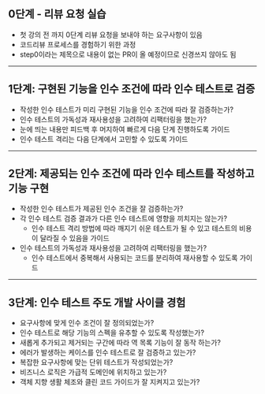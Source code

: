 ## 0단계 - 리뷰 요청 실습

- 첫 강의 전 까지 0단계 리뷰 요청을 보내야 하는 요구사항이 있음
- 코드리뷰 프로세스를 경험하기 위한 과정
- step0이라는 제목으로 내용이 없는 PR이 올 예정이므로 신경쓰지 않아도 됨

---

## 1단계: 구현된 기능을 인수 조건에 따라 인수 테스트로 검증

- 작성한 인수 테스트가 미리 구현된 기능을 인수 조건에 따라 잘 검증하는가?
- 인수 테스트의 가독성과 재사용성을 고려하여 리팩터링을 했는가?
- 눈에 띄는 내용만 피드백 후 머지하여 빠르게 다음 단계 진행하도록 가이드
- 인수 테스트 격리는 다음 단계에서 고민할 수 있도록 가이드

---

## 2단계: 제공되는 인수 조건에 따라 인수 테스트를 작성하고 기능 구현

- 작성한 인수 테스트가 제공된 인수 조건을 잘 검증하는가?
- 각 인수 테스트 검증 결과가 다른 인수 테스트에 영향을 끼치지는 않는가?
    - 인수 테스트 격리 방법에 따라 깨지기 쉬운 테스트가 될 수 있고 테스트의 비용이 달라질 수 있음을 가이드
- 인수 테스트의 가독성과 재사용성을 고려하여 리팩터링을 했는가?
    - 인수 테스트에서 중복해서 사용되는 코드를 분리하여 재사용할 수 있도록 가이드

---

## 3단계: 인수 테스트 주도 개발 사이클 경험

- 요구사항에 맞게 인수 조건이 잘 정의되었는가?
- 인수 테스트로 해당 기능의 스펙을 유추할 수 있도록 작성했는가?
- 새롭게 추가되고 제거되는 구간에 따라 역 목록 기능이 잘 동작 하는가?
- 에러가 발생하는 케이스를 인수 테스트로 잘 검증하고 있는가?
- 복잡한 요구사항에 맞는 단위 테스트가 작성되었는가?
- 비즈니스 로직은 가급적 도메인에 위치하고 있는가?
- 객체 지향 생활 체조와 클린 코드 가이드가 잘 지켜지고 있는가?